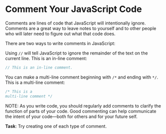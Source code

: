 # Comment Your JavaScript Code

Comments are lines of code that JavaScript will intentionally ignore. Comments are a great way to leave notes to yourself and to other people who will later need to figure out what that code does.

There are two ways to write comments in JavaScript:

Using `//` will tell JavaScript to ignore the remainder of the text on the current line. This is an in-line comment:

```javascript
// This is an in-line comment.
```

You can make a multi-line comment beginning with `/*` and ending with `*/`. This is a multi-line comment:

```javascript
/* This is a
multi-line comment */
```

NOTE: As you write code, you should regularly add comments to clarify the function of parts of your code. Good commenting can help communicate the intent of your code—both for others and for your future self.

**Task**: Try creating one of each type of comment.
